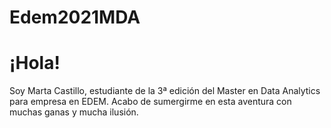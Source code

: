 # Edem2021MDA
# ¡Hola!
Soy Marta Castillo, estudiante de la 3ª edición del Master en Data Analytics para empresa en EDEM. Acabo de sumergirme en esta aventura con muchas ganas y mucha ilusión. 

